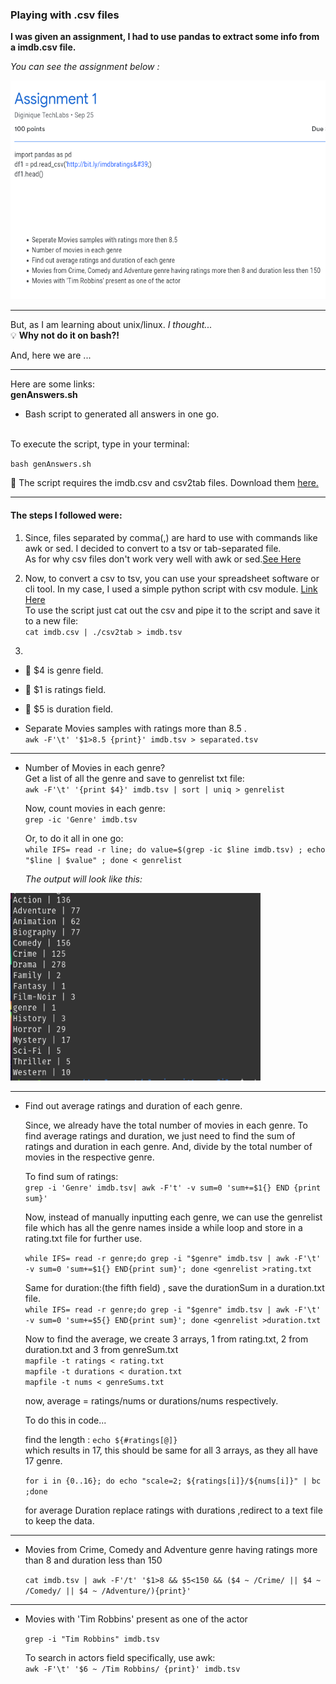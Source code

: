 <h3 id="myHeading">Playing with .csv files </h3>

**I was given an assignment, I had to use pandas to extract some info from a imdb.csv file.**

*You can see the assignment below :*

<img src="./assets/images/assignment.png" width="600em" height="350em">

---

But, as I am learning about unix/linux.
*I thought...* 
<br>
:bulb: **Why not do it on bash?!**

And, here we are ...

---

Here are some links:
<br>
**genAnswers.sh**
- Bash script to generated all answers in one go.
<br>
To execute the script, type in your terminal:

` bash genAnswers.sh `

:memo: The script requires the imdb.csv and csv2tab files. Download them [here.](./)

---

<h4 id="">The steps I followed were: </h4>

1. Since, files separated by comma(,) are hard to use with commands like awk or sed.
   I decided to convert to a tsv or tab-separated file. <br>
   As for why csv files don't work very well with awk or sed.[See Here](#myHeading)

2. Now, to convert a csv to tsv, you can use your spreadsheet software or cli tool. In my case,
   I used a simple python script with csv module. [Link Here](https://github.com/RohitSingh496/playingwith-csvfiles/blob/master/csv2tab) <br>
   To use the script just cat out the csv and pipe it to the script and save it to a new file: <br>
   `cat imdb.csv | ./csv2tab > imdb.tsv`

3. 
 - :memo: $4 is genre field.
 - :memo: $1 is ratings field.
 - :memo: $5 is duration field.
 
 - Separate Movies samples with ratings more than 8.5 .<br>
    `awk -F'\t' '$1>8.5 {print}' imdb.tsv > separated.tsv`

---

 - Number of Movies in each genre?<br>
     Get a list of all the genre and save to genrelist txt file:  <br>
     `awk -F'\t' '{print $4}' imdb.tsv | sort | uniq > genrelist`
 
     Now, count movies in each genre: <br>
     `grep -ic 'Genre' imdb.tsv`
 
     Or, to do it all in one go:<br>
     `while IFS= read -r line; do value=$(grep -ic $line imdb.tsv) ; echo "$line | $value" ; done < genrelist`

     *The output will look like this:*

<img src="assets/images/output.png" width="400em" height="300em">

---

 - Find out average ratings and duration of each genre.

	Since, we already have the total number of movies in each genre.
	To find average ratings and duration, we just need to find the sum of ratings and duration in each genre.
	And, divide by the total number of movies in the respective genre.

	To find sum of ratings:<br>
	`grep -i 'Genre' imdb.tsv| awk -F't' -v sum=0 'sum+=$1{} END {print sum}'`

	Now, instead of manually inputting each genre, we can use the genrelist file which has all the genre names inside a while loop
	and store in a rating.txt file for further use.

	`while IFS= read -r genre;do grep -i "$genre" imdb.tsv | awk -F'\t' -v sum=0 'sum+=$1{} END{print sum}'; done <genrelist >rating.txt`

	Same for duration:(the fifth field) , save the durationSum in a duration.txt file. <br>
	`while IFS= read -r genre;do grep -i "$genre" imdb.tsv | awk -F'\t' -v sum=0 'sum+=$5{} END{print sum}'; done <genrelist >duration.txt`
	
	Now to find the average, we create 3 arrays, 1 from rating.txt, 2 from duration.txt and 3 from genreSum.txt <br>
	`mapfile -t ratings < rating.txt` <br>
	`mapfile -t durations < duration.txt` <br>
	`mapfile -t nums < genreSums.txt` <br>

	now, average = ratings/nums or durations/nums respectively.
	
	To do this in code...
	
	find the length : `echo ${#ratings[@]}` <br>
	which results in 17, this should be same for all 3 arrays, as they all have 17 genre.<br>

	`for i in {0..16}; do
       		echo "scale=2; ${ratings[i]}/${nums[i]}" | bc
	;done`
	
	for average Duration replace ratings with durations ,redirect to a text file to keep the data.

---

 - Movies from Crime, Comedy and Adventure genre having ratings more than 8 and duration less than 150

    `cat imdb.tsv | awk -F'/t' '$1>8 && $5<150 && ($4 ~ /Crime/ || $4 ~ /Comedy/ || $4 ~ /Adventure/){print}'`

---

 - Movies with 'Tim Robbins' present as one of the actor

    `grep -i "Tim Robbins" imdb.tsv`

     To search in actors field specifically, use awk:<br>
    `awk -F'\t' '$6 ~ /Tim Robbins/ {print}' imdb.tsv`


